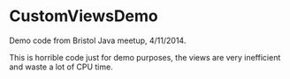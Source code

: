 CustomViewsDemo
===============

Demo code from Bristol Java meetup, 4/11/2014.

This is horrible code just for demo purposes, the views are very inefficient and waste a lot of CPU time.

